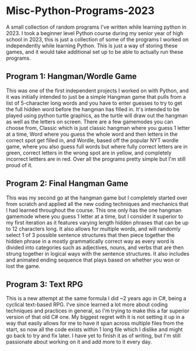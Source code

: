 # Misc-Python-Programs-2023
A small collection of random programs I've written while learning python in 2023.
I took a beginner level Python course during my senior year of high school in 2023, this is just a collection of some of the programs I worked on independently while learning Python. 
This is just a way of storing these games, and it would take additional set up to be able to actually run these programs.

## Program 1: Hangman/Wordle Game
This was one of the first independent projects I worked on with Python, and it was initially intended to just be a simple Hangman game that pulls from a list of 5-character long words and you have to enter guesses to try to get the full hidden word before the hangman has filled in. It's intended to be played using python turtle graphics, as the turtle will draw out the hangman as well as the letters on screen. There are a few gamemodes you can choose from, Classic which is just classic hangman where you guess 1 letter at a time, Word where you guess the whole word and then letters in the correct spot get filled in, and Wordle, based off the popular NYT wordle game, where you also guess full words but where fully correct letters are in green, correct letters in the wrong spot are in yellow, and completely incorrect lettters are in red. Over all the programs pretty simple but I'm still proud of it.

## Program 2: Final Hangman Game
This was my second go at the hangman game but I completely started over from scratch and applied all the new coding techniques and mechanics that I had learned throughout the course. This one only has the one hangman gamemode where you guess 1 letter at a time, but I consider it superior to my first iteration as it features varying length hidden phrases that can be up to 12 characters long. It also allows for multiple words, and will randomly select 1 of 3 possible sentence structures that then piece together the hidden phrase in a mostly grammatically correct way as every word is divided into categories such as adjectives, nouns, and verbs that are then strung together in logical ways with the sentence structures. It also includes and animated ending sequence that plays based on whether you won or lost the game.

## Program 3: Text RPG
This is a new attempt at the same formula I did ~2 years ago in C#, being a cyclical text-based RPG. I've since learned a lot more about coding techniques and practices in general, so I'm trying to make this a far superior version of that old C# one. My biggest regret with it is not setting it up in a way that easily allows for me to have it span across multiple files from the start, so now all the code exists within 1 long file which I dislike and might go back to try and fix later. I have yet to finish it as of writing, but I'm still passionate about working on it and add more to it every day. 
